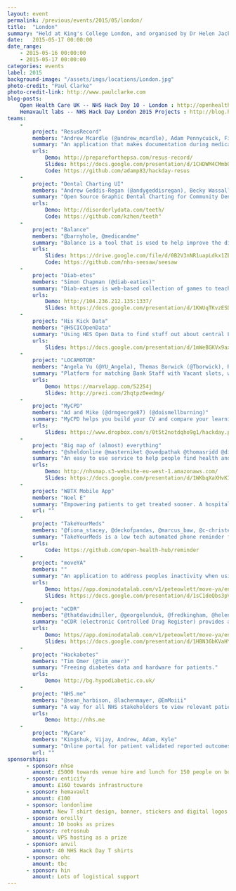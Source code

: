 ```yaml
---
layout: event
permalink: /previous/events/2015/05/london/
title:  "London"
summary: "Held at King's College London, and organised by Dr Helen Jackson"
date:   2015-05-17 00:00:00
date_range:
    - 2015-05-16 00:00:00
    - 2015-05-17 00:00:00
categories: events
label: 2015
background-image: "/assets/imgs/locations/London.jpg"
photo-credit: "Paul Clarke"
photo-credit-link: http://www.paulclarke.com
blog-posts:
    Open Health Care UK -- NHS Hack Day 10 - London : http://openhealthcare.org.uk/blog/2015/05/25/nhs-hack-day-10/
    Hemavault labs -- NHS Hack Day London 2015 Projects : http://blog.hemavault.com/2015/05/27/nhs-hack-day-london-2015-projects/
teams:
    -
        project: "ResusRecord"
        members: "Andrew Mcardle (@andrew_mcardle), Adam Pennycuick, Finn Catling (@FinnCatling), Maria Cross, John Reynolds, Oscar Bennett (@OFBennett)"
        summary: "An application that makes documentation during medical emergencies easier, faster, and much more accurate."
        urls:
            Demo: http://prepareforthepsa.com/resus-record/
            Slides: https://docs.google.com/presentation/d/1CHDWM4CMmbQIXvR3PT4rfFhFsuRtaLlCWWmuUbzlRII/edit?usp=sharing
            Code: https://github.com/adamp83/hackday-resus
    -
        project: "Dental Charting UI"
        members: "Andrew Geddis-Regan (@andygeddisregan), Becky Wassall (@bexmoxon), Ken Ross (@kzhen), Piete Sartain (@pietesartain), Piotr Dubiniec, John Pyle, Carys Newbury"
        summary: "Open Source Graphic Dental Charting for Community Dental Services – a simple way to record the status of teeth (present, absent, decayed etc), with architecture designed to allow data export in the future."
        urls:
            Demo: http://disorderlydata.com/teeth/
            Code: https://github.com/kzhen/teeth"
    -
        project: "Balance"
        members: "@barnyhole, @medicandme"
        summary: "Balance is a tool that is used to help improve the dialog between clinician and patient to achieve shared decisions."
        urls:
            Slides: https://drive.google.com/file/d/0B2V3nNR1uapLdkx1ZEVGNjhhbzQ/view?usp=sharing
            Code: https://github.com/nhs-seesaw/seesaw
    -
        project: "Diab-etes"
        members: "Simon Chapman (@diab-eaties)"
        summary: "Diab-eaties is web-based collection of games to teach children some simple principles of managing diabetes in a fun way. They can do it at home, or even in clinic before going in to see the doctor."
        urls:
            Demo: http://104.236.212.135:1337/
            Slides: https://docs.google.com/presentation/d/1KWUqTKvzESDnDdi-DVD73g67fj1c6cXvU86XB6SoSm8/view?usp=sh
    -
        project: "His Kick Data"
        members: "@HSCICOpenData"
        summary: "Using HES Open Data to find stuff out about central London hospitals – but more to find out about HES data itself."
        urls:
            Slides: https://docs.google.com/presentation/d/1mWeBGKVx9ax_MG7fD7UMYW3oLXyJaQhnjB25CyCitvs/edit?usp=sharing
    -
        project: "LOCAMOTOR"
        members: "Angela Yu (@YU_Angela), Thomas Borwick (@Tborwick), Ritu Saini, James Carter, Ayesha Garrett , Robert Anderson"
        summary: "Platform for matching Bank Staff with Vacant slots, with an iPhone app and front facing calendar website."
        urls:
            Demo: https://marvelapp.com/52254j
            Slides: http://prezi.com/2hqtpz0eedmg/
    -
        project: "MyCPD"
        members: "Ad and Mike (@drmgeorge87) (@doismellburning)"
        summary: "MyCPD helps you build your CV and compare your learning path with your peers."
        urls:
            Slides: https://www.dropbox.com/s/0t5t2notdqho9g1/hackday.pdf?dl=0
    -
        project: "Big map of (almost) everything"
        members: "@sheldonline @masterniket @ovedpathak @thomasridd @didlix"
        summary: "An easy to use service to help people find health and care services – from hospitals to defibrillators. All on one map, with the ability to search and filter."
        urls:
            Demo: http://nhsmap.s3-website-eu-west-1.amazonaws.com/
            Slides: https://docs.google.com/presentation/d/1WKbqXaXHvKIWG1uiar2dtNjcFVxAkly5w2DNBIk17DA/edit?usp=sharing
    -
        project: "W8TX Mobile App"
        members: "Noel E"
        summary: "Empowering patients to get treated sooner. A hospital-facing web-based software to deliver data assurance and innovative techniques in tracking and management patient flow through the journey from referral to treatment."
        url: ""
    -
        project: "TakeYourMeds"
        members: "@fiona_stacey, @deckofpandas, @marcus_baw, @c-christensen, @rossjones, @mikejthompson, @judegibbons, @symroe, @szotten"
        summary: "TakeYourMeds is a low tech automated phone reminder for patient who sometimes need prompting to take their medications or administer other treatments regularly."
        urls:
            Code: https://github.com/open-health-hub/reminder
    -
        project: "moveYA"
        members: ""
        summary: "An application to address peoples inactivity when using devices."
        urls:
            Demo: https//app.dominodatalab.com/v1/peteowlett/move-ya/endpoint
            Slides: https://docs.google.com/presentation/d/1sC1deQbs3pV0RRq5UzpYU1Z4CHYOHTqcBQLsAXzcttg/edit?usp=sharing
    -
        project: "eCDR"
        members: "@thatdavidmiller, @georgelunduk, @fredkingham, @helenst, @bitcollider, @drcjar"
        summary: "eCDR (electronic Controlled Drug Register) provides a simple electronic system to monitor and audit the flow of controlled drugs through a pharmacy. This solution meets legislative requirements and is more reliable, less cumbersome and less time consuming than the existing paper based system."
        urls:
            Demo: https//app.dominodatalab.com/v1/peteowlett/move-ya/endpoint
            Slides: https://docs.google.com/presentation/d/1HBN36bKVaHYOR0NTjsvGB41jFY0Wxss0EMB8ql25FOs/edit?usp=sharing
    -
        project: "Hackabetes"
        members: "Tim Omer (@tim_omer)"
        summary: "Freeing diabetes data and hardware for patients."
        urls:
            Demo: http://bg.hypodiabetic.co.uk/
    -
        project: "NHS.me"
        members: "@sean_harbison, @lachenmayer, @EmMoiii"
        summary: "A way for all NHS stakeholders to view relevant patient data, NHS.me is an interface for patients as well as healthcare professionals, unifying all aspects of patient care into one system."
        urls:
            Demo: http://nhs.me
    -
        project: "MyCare"
        members: "Kingshuk, Vijay, Andrew, Adam, Kyle"
        summary: "Online portal for patient validated reported outcomes."
        url: ""
sponsorships:
      - sponsor: nhse
        amount: £5000 towards venue hire and lunch for 150 people on both days
      - sponsor: enticify
        amount: £160 towards infrastructure
      - sponsor: hemavault
        amount: £100
      - sponsor: londonlime
        amount: New T shirt design, banner, stickers and digital logos for use in projects
      - sponsor: oreilly
        amount: 10 books as prizes
      - sponsor: retrosnub
        amount: VPS hosting as a prize
      - sponsor: anvil
        amount: 40 NHS Hack Day T shirts
      - sponsor: ohc
        amount: tbc
      - sponsor: hin
        amount: Lots of logistical support
---
```

